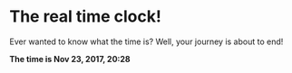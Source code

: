 # The real time clock!

Ever wanted to know what the time is? Well, your journey is about to end!

**The time is Nov 23, 2017, 20:28**